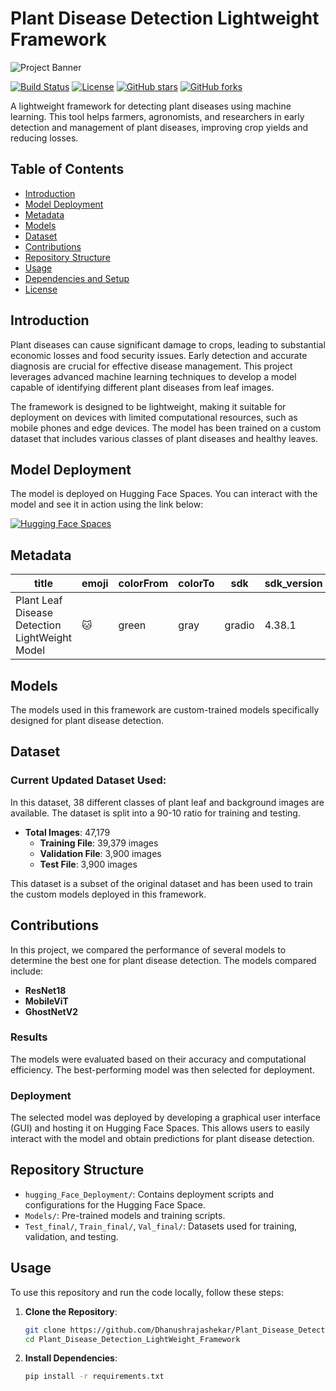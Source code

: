 # Plant Disease Detection Lightweight Framework

![Project Banner](https://your-image-url.com/banner.png)

[![Build Status](https://img.shields.io/github/actions/workflow/status/Dhanushrajashekar/Plant_Disease_Detection_LightWeight_Framework/CI.yml?branch=main)](https://github.com/Dhanushrajashekar/Plant_Disease_Detection_LightWeight_Framework/actions)
[![License](https://img.shields.io/github/license/Dhanushrajashekar/Plant_Disease_Detection_LightWeight_Framework)](LICENSE)
[![GitHub stars](https://img.shields.io/github/stars/Dhanushrajashekar/Plant_Disease_Detection_LightWeight_Framework)](https://github.com/Dhanushrajashekar/Plant_Disease_Detection_LightWeight_Framework/stargazers)
[![GitHub forks](https://img.shields.io/github/forks/Dhanushrajashekar/Plant_Disease_Detection_LightWeight_Framework)](https://github.com/Dhanushrajashekar/Plant_Disease_Detection_LightWeight_Framework/network)

A lightweight framework for detecting plant diseases using machine learning. This tool helps farmers, agronomists, and researchers in early detection and management of plant diseases, improving crop yields and reducing losses.

## Table of Contents
- [Introduction](#introduction)
- [Model Deployment](#model-deployment)
- [Metadata](#metadata)
- [Models](#models)
- [Dataset](#dataset)
- [Contributions](#contributions)
- [Repository Structure](#repository-structure)
- [Usage](#usage)
- [Dependencies and Setup](#dependencies-and-setup)
- [License](#license)

## Introduction

Plant diseases can cause significant damage to crops, leading to substantial economic losses and food security issues. Early detection and accurate diagnosis are crucial for effective disease management. This project leverages advanced machine learning techniques to develop a model capable of identifying different plant diseases from leaf images.

The framework is designed to be lightweight, making it suitable for deployment on devices with limited computational resources, such as mobile phones and edge devices. The model has been trained on a custom dataset that includes various classes of plant diseases and healthy leaves.

## Model Deployment

The model is deployed on Hugging Face Spaces. You can interact with the model and see it in action using the link below:

[![Hugging Face Spaces](https://img.shields.io/badge/Hugging%20Face-Spaces-orange)](https://huggingface.co/spaces/Cringe1324/Plant_Leaf_Disease_Detection_LightWeight_Model)

## Metadata

| title | emoji | colorFrom | colorTo | sdk | sdk_version | app_file | pinned |
|-------|-------|-----------|---------|-----|-------------|----------|--------|
| Plant Leaf Disease Detection LightWeight Model | 🐱 | green | gray | gradio | 4.38.1 | app.py | false |

## Models

The models used in this framework are custom-trained models specifically designed for plant disease detection.

## Dataset

### Current Updated Dataset Used:

In this dataset, 38 different classes of plant leaf and background images are available. The dataset is split into a 90-10 ratio for training and testing.

- **Total Images**: 47,179
  - **Training File**: 39,379 images
  - **Validation File**: 3,900 images
  - **Test File**: 3,900 images

This dataset is a subset of the original dataset and has been used to train the custom models deployed in this framework.

## Contributions

In this project, we compared the performance of several models to determine the best one for plant disease detection. The models compared include:

- **ResNet18**
- **MobileViT**
- **GhostNetV2**

### Results

The models were evaluated based on their accuracy and computational efficiency. The best-performing model was then selected for deployment.

### Deployment

The selected model was deployed by developing a graphical user interface (GUI) and hosting it on Hugging Face Spaces. This allows users to easily interact with the model and obtain predictions for plant disease detection.

## Repository Structure

- `hugging_Face_Deployment/`: Contains deployment scripts and configurations for the Hugging Face Space.
- `Models/`: Pre-trained models and training scripts.
- `Test_final/`, `Train_final/`, `Val_final/`: Datasets used for training, validation, and testing.

## Usage

To use this repository and run the code locally, follow these steps:

1. **Clone the Repository**:
   ```bash
   git clone https://github.com/Dhanushrajashekar/Plant_Disease_Detection_LightWeight_Framework.git
   cd Plant_Disease_Detection_LightWeight_Framework

2. **Install Dependencies**:
   ```bash
   pip install -r requirements.txt
